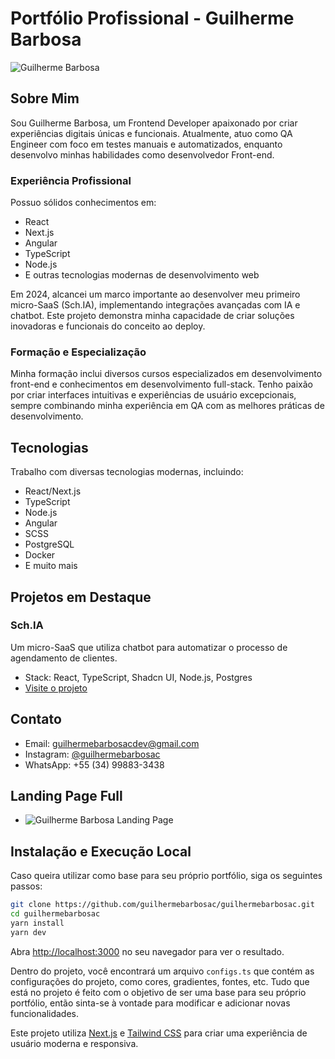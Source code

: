 # Portfólio Profissional - Guilherme Barbosa

![Guilherme Barbosa](https://schia-storage.sfo3.cdn.digitaloceanspaces.com/guilhermecorporativo.jpg)

## Sobre Mim

Sou Guilherme Barbosa, um Frontend Developer apaixonado por criar experiências digitais únicas e funcionais. Atualmente, atuo como QA Engineer com foco em testes manuais e automatizados, enquanto desenvolvo minhas habilidades como desenvolvedor Front-end.

### Experiência Profissional

Possuo sólidos conhecimentos em:
- React
- Next.js 
- Angular
- TypeScript
- Node.js
- E outras tecnologias modernas de desenvolvimento web

Em 2024, alcancei um marco importante ao desenvolver meu primeiro micro-SaaS (Sch.IA), implementando integrações avançadas com IA e chatbot. Este projeto demonstra minha capacidade de criar soluções inovadoras e funcionais do conceito ao deploy.

### Formação e Especialização

Minha formação inclui diversos cursos especializados em desenvolvimento front-end e conhecimentos em desenvolvimento full-stack. Tenho paixão por criar interfaces intuitivas e experiências de usuário excepcionais, sempre combinando minha experiência em QA com as melhores práticas de desenvolvimento.

## Tecnologias

Trabalho com diversas tecnologias modernas, incluindo:
- React/Next.js
- TypeScript
- Node.js
- Angular
- SCSS
- PostgreSQL
- Docker
- E muito mais

## Projetos em Destaque

### Sch.IA
Um micro-SaaS que utiliza chatbot para automatizar o processo de agendamento de clientes.
- Stack: React, TypeScript, Shadcn UI, Node.js, Postgres
- [Visite o projeto](https://schia.com.br)

## Contato

- Email: guilhermebarbosacdev@gmail.com
- Instagram: [@guilhermebarbosac](https://instagram.com/guilhermebarbosac)
- WhatsApp: +55 (34) 99883-3438
## Landing Page Full
- ![Guilherme Barbosa Landing Page](https://schia-storage.sfo3.cdn.digitaloceanspaces.com/Guilherme%20Dev%20%C2%B7%202.45pm%20%C2%B7%2012-19.jpeg)
## Instalação e Execução Local
Caso queira utilizar como base para seu próprio portfólio, siga os seguintes passos:

```bash
git clone https://github.com/guilhermebarbosac/guilhermebarbosac.git
cd guilhermebarbosac
yarn install
yarn dev
```

Abra [http://localhost:3000](http://localhost:3000) no seu navegador para ver o resultado.

Dentro do projeto, você encontrará um arquivo `configs.ts` que contém as configurações do projeto, como cores, gradientes, fontes, etc.
Tudo que está no projeto é feito com o objetivo de ser uma base para seu próprio portfólio, então sinta-se à vontade para modificar e adicionar novas funcionalidades.


Este projeto utiliza [Next.js](https://nextjs.org) e [Tailwind CSS](https://tailwindcss.com) para criar uma experiência de usuário moderna e responsiva.

